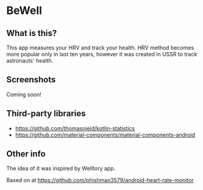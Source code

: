 # BeWell
## What is this?
This app measures your HRV and track your health. HRV method becomes more popular only in last ten years, however it was created in USSR to track astronauts' health.
## Screenshots
Coming soon!
## Third-party libraries
- https://github.com/thomasnield/kotlin-statistics
- https://github.com/material-components/material-components-android
## Other info
The idea of it was inspired by Welltory app.

Based on at https://github.com/phishman3579/android-heart-rate-monitor

